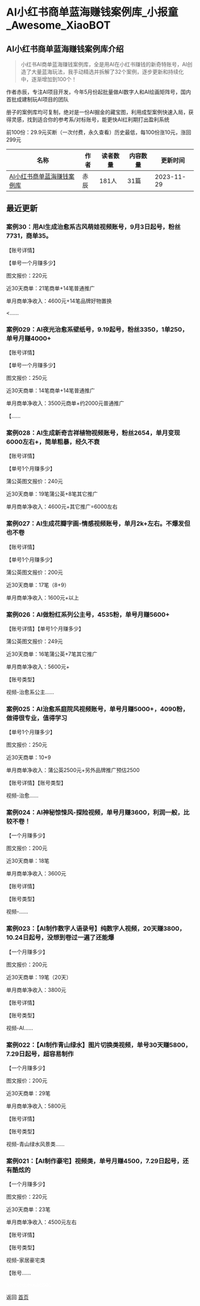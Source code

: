 # AI小红书商单蓝海赚钱案例库_小报童_Awesome_XiaoBOT

## AI小红书商单蓝海赚钱案例库介绍
> 小红书AI商单蓝海赚钱案例库，全是用AI在小红书赚钱的新奇特账号，AI创造了大量蓝海玩法，我手动精选并拆解了32个案例，逐步更新和持续化中，逐渐增加到100个！    
    
作者赤辰，专注AI项目开发，今年5月份起批量做AI数字人和AI绘画矩阵号，国内首批成建制玩AI项目的团队    
    
册子的案例库均可复制，绝对是一份AI掘金的藏宝图，利用成型案例快速入局，获得灵感，找到适合你的参考系/对标账号，能更快AI红利期打出盈利系统    
    
前100份：29.9元买断（一次付费，永久查看）历史最低，每100份涨10元，涨回299元  
  


|名称|作者|读者数量|内容数量|更新时间|
|---|---|---|---|---|
|[AI小红书商单蓝海赚钱案例库](https://xiaobot.net/p/chichen01?refer=9c3f1c95-a052-465a-9902-f6d75080262a)|赤辰|181人|31篇|2023-11-29|

## 最近更新
### 案例30：用AI生成治愈系古风萌娃视频账号，9月3日起号，粉丝7731，商单35。

【账号详情】

【单号一个月赚多少】

图文报价：220元

近30天商单：21笔商单+14笔普通推广

单月商单净收入：4600元+14笔品牌好物置换

<......

### 案例029：AI夜光治愈系壁纸号，9.19起号，粉丝3350，1单250，单号月赚4000+

【账号详情】

【单号一个月赚多少】

图文报价：250元

近30天商单：14笔商单+14笔普通推广

单月商单净收入：3500元商单+约2000元普通推广

【......

### 案例028：AI生成新奇吉祥植物视频账号，粉丝2654，单月变现6000左右+，简单粗暴，经久不衰

【账号详情】

【单号1个月赚多少】

蒲公英图文报价：240元

近30天商单：19笔蒲公英+8笔其它推广

单月商单净收入：4600元+其它推广=6000左右

### 案例027：AI生成花瓣字画-情感视频账号，单月2k+左右。不爆发但也不卷

【账号详情】

【单号1个月赚多少】

蒲公英图文报价：200元

近30天商单：17笔（8+9）

单月商单净收入：1600元+以上

### 案例026：AI做粉红系列公主号，4535粉，单号月赚5600+

【账号详情】【单号1个月赚多少】

蒲公英图文报价：249元

近30天商单：16笔蒲公英+7笔其它推广

单月商单净收入：5600元+

【账号类型】

视频-治愈系公主......

### 案例025：AI治愈系庭院风视频账号，单号月赚5000+，4090粉，做得很专业，值得学习

【单号1个月赚多少】

图文报价：250元

近30天商单：10+9

单月商单净收入：蒲公英2500元+另外品牌推广预估2500

【账号详情】【账号类型】

视频-治愈......

### 案例024：AI神秘惊悚风-探险视频，单号月赚3600，利润一般，比较不卷！

【一个月赚多少】

图文报价：200元

近30天商单：18笔

单月商单净收入：3600元

【账号详情】

【账号类型】

视频-......

### 案例023：【AI制作数字人语录号】纯数字人视频，20天赚3800，10.24日起号，没想到卷过一遍了还能爆

【一个月赚多少】

图文报价：200元

近30天商单：19笔（20天）

单月商单净收入：3800元

【账号详情】

【账号类型】

视频-AI......

### 案例022：【AI制作青山绿水】图片切换类视频，单号30天赚5800，7.29日起号，超容易制作

【一个月赚多少】

图文报价：200元

近30天商单：29笔

单月商单净收入：5800元

【账号详情】

【账号类型】

视频-青山绿水风景类......

### 案例021：【AI制作豪宅】视频类，单号月赚4500，7.29日起号，还有酷炫的

【一个月赚多少】

图文报价：220元

近30天商单：23笔

单月商单净收入：4500元左右

【账号详情】

【账号类型】

视频-家居豪宅类

【账号......


<a href="https://github.com/Reno9527/awesome-xiaobot" style="color: white; text-decoration: none;">awesome-xiaobot</a>

返回 [首页](../README.md)
